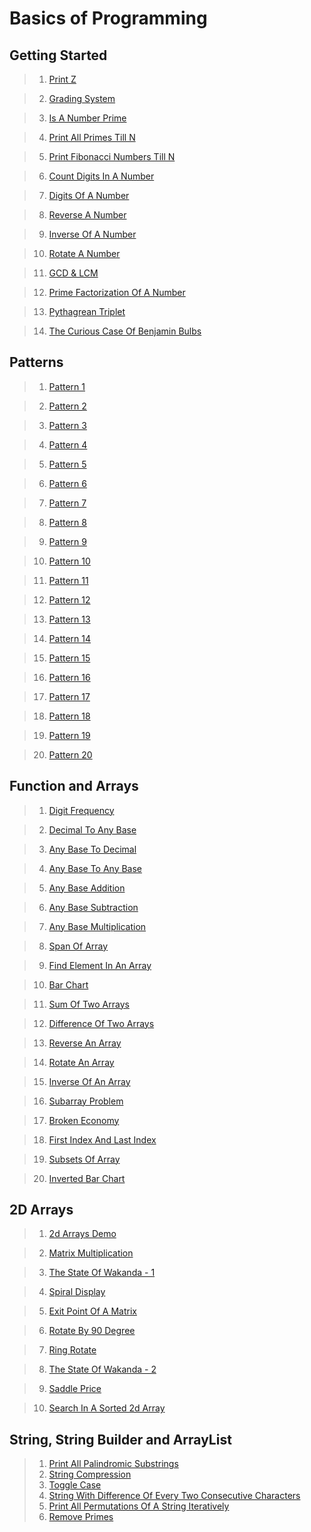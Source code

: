 # Basics of Programming

## Getting Started

>1. [Print Z](https://github.com/DarkWarS-maker/Pepcoding-dsa/lecture-001/print-z.html)

>2. [Grading System](https://github.com/DarkWarS-maker/Pepcoding-dsa/blob/main/lecture-001/grading-system.html)

>3. [Is A Number Prime](https://github.com/DarkWarS-maker/Pepcoding-dsa/blob/main/lecture-001/prime.html)

>4. [Print All Primes Till N](https://github.com/DarkWarS-maker/Pepcoding-dsa/blob/main/lecture-001/prime-in-a-range.html)

>5. [Print Fibonacci Numbers Till N](https://github.com/DarkWarS-maker/Pepcoding-dsa/blob/main/lecture-001/fib-till-n.html)

>6. [Count Digits In A Number]()

>7. [Digits Of A Number]()

>8. [Reverse A Number]()

>9. [Inverse Of A Number]()

>10.  [Rotate A Number]()

>11. [GCD & LCM]()

>12. [Prime Factorization Of A Number]()

>13. [Pythagrean Triplet]()

>14. [The Curious Case Of Benjamin Bulbs]()

## Patterns

>1. [Pattern 1]()

>2. [Pattern 2]()

>3. [Pattern 3]()

>4. [Pattern 4]()

>5. [Pattern 5]()

>6. [Pattern 6]()

>7. [Pattern 7]()

>8. [Pattern 8]()

>9. [Pattern 9]()

>10. [Pattern 10]()

>11. [Pattern 11]()

>12. [Pattern 12]()

>13. [Pattern 13]()

>14. [Pattern 14]()

>15. [Pattern 15]()

>16. [Pattern 16]()

>17. [Pattern 17]()

>18. [Pattern 18]()

>19. [Pattern 19]()

>20. [Pattern 20]()

## Function and Arrays

>1. [ Digit Frequency]()

>2. [ Decimal To Any Base]()

>3. [ Any Base To Decimal]()

>4. [ Any Base To Any Base]()

>5. [ Any Base Addition]()

>6. [ Any Base Subtraction]()

>7. [ Any Base Multiplication]()

>8. [ Span Of Array]()

>9. [ Find Element In An Array]()

>10. [ Bar Chart]()

>11. [ Sum Of Two Arrays]()

>12. [ Difference Of Two Arrays]()

>13. [ Reverse An Array]()

>14. [ Rotate An Array]()

>15. [ Inverse Of An Array]()

>16. [ Subarray Problem]()

>17. [ Broken Economy]()

>18. [ First Index And Last Index]()

>19. [ Subsets Of Array]()

>20. [ Inverted Bar Chart]()


## 2D Arrays

>1. [ 2d Arrays Demo]()

>2. [ Matrix Multiplication]()

>3. [ The State Of Wakanda - 1]()

>4. [ Spiral Display]()

>5. [ Exit Point Of A Matrix]()

>6. [ Rotate By 90 Degree]()

>7. [ Ring Rotate]()

>8. [ The State Of Wakanda - 2]()

>9. [ Saddle Price]()

>10. [ Search In A Sorted 2d Array]()

## String, String Builder and ArrayList

>1. [ Print All Palindromic Substrings]()
>2. [ String Compression]()
>3. [ Toggle Case]()
>4. [ String With Difference Of Every Two Consecutive Characters]()
>5. [ Print All Permutations Of A String Iteratively]()
>6. [ Remove Primes]()

